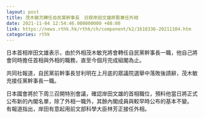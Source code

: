 ```yaml
---
layout: post
title: 茂木敏充轉任自民黨幹事長　日揆岸田文雄將暫兼任外相
date: 2021-11-04 12:54:46.000000000 +08:00
link: https://news.rthk.hk/rthk/ch/component/k2/1618336-20211104.htm
categories: rthk
---
```


日本首相岸田文雄表示，由於外相茂木敏充將會轉任自民黨幹事長一職，他自己將會同時擔任首相與外相的職務，直至今個月完成組閣為止。

共同社報道，自民黨前幹事長甘利明在上月底的眾議院選舉中落敗後請辭，茂木敏充接任黨幹事長一職。

日本國會將於下周三召開特別會議，確認岸田文雄的首相職位，預料他當日將正式公布新的內閣名單，除了外相一職外，其餘內閣成員與較早時公布的基本不變。 有報道指出，岸田有意起用前文部科學大臣林芳正接任外相。
